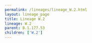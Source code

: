 ```yaml
---
permalink: /lineages/lineage_W.2.html
layout: lineage_page
title: Lineage W.2
lineage: W.2
parent: B.1.177.53
children: ['W.2']
---
```

